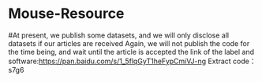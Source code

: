 # Mouse-Resource
#At present, we publish some datasets, and we will only disclose all datasets if our articles are received
Again, we will not publish the code for the time being, and wait until the article is accepted
the link of the label and software:https://pan.baidu.com/s/1_5flqGyT1heFypCmiVJ-ng 
Extract code：s7g6 
